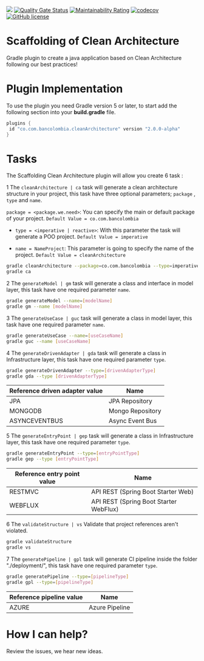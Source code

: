 ![](https://github.com/bancolombia/scaffold-clean-architecture/workflows/gradle-actions/badge.svg)
[![Quality Gate Status](https://sonarcloud.io/api/project_badges/measure?project=bancolombia_scaffold-clean-architecture&metric=alert_status)](https://sonarcloud.io/dashboard?id=bancolombia_scaffold-clean-architecture)
[![Maintainability Rating](https://sonarcloud.io/api/project_badges/measure?project=bancolombia_scaffold-clean-architecture&metric=sqale_rating)](https://sonarcloud.io/dashboard?id=bancolombia_scaffold-clean-architecture)
[![codecov](https://codecov.io/gh/bancolombia/scaffold-clean-architecture/branch/master/graph/badge.svg)](https://codecov.io/gh/bancolombia/scaffold-clean-architecture)
[![GitHub license](https://img.shields.io/github/license/Naereen/StrapDown.js.svg)](https://github.com/bancolombia/scaffold-clean-architecture/blob/master/LICENSE)
# Scaffolding of Clean Architecture
Gradle plugin to create a java application based on Clean Architecture following our best practices!


Plugin Implementation  
===================
To use the plugin you need Gradle version 5 or later, to start add the following section into your 
**build.gradle** file.

```groovy
plugins {
 id "co.com.bancolombia.cleanArchitecture" version "2.0.0-alpha"
}
```



Tasks
=====
The Scaffolding Clean Architecture plugin will allow you create 6 task  :

1 The ```cleanArchitecture | ca``` task will generate a clean architecture structure in your project, this task have three optional parameters; ```package``` , ```type``` and ```name```.

 ```package = <package.we.need>```: You can specify the main or default package of your project. ```Default Value = co.com.bancolombia```

- ```type = <imperative | reactive>```: With this parameter the task will generate a POO project. ```Default Value = imperative```

-  ```name = NameProject```: This parameter is going to specify the name of the project. ```Default Value = cleanArchitecture```


```sh
gradle cleanArchitecture --package=co.com.bancolombia --type=imperative --name=NameProject
gradle ca 
```

2 The ```generateModel | gm``` task will generate a class and interface in model layer, this task have one required parameter ```name```.
```sh
gradle generateModel --name=[modelName]
gradle gm --name [modelName]
```
3 The ```generateUseCase | guc``` task will generate a class in model layer, this task have one required parameter ```name```.
```sh
gradle generateUseCase --name=[useCaseName]
gradle guc --name [useCaseName]
 ```
4 The ```generateDrivenAdapter | gda``` task will generate a class in Infrastructure layer, this task have one required parameter ```type```.
```sh
gradle generateDrivenAdapter --type=[drivenAdapterType]
gradle gda --type [drivenAdapterType]
 ```

|      Reference driven adapter value        | Name       |
| ------------------ | ------------ |
| JPA|JPA Repository |
| MONGODB|Mongo Repository |
| ASYNCEVENTBUS|Async Event Bus |

5 The ```generateEntryPoint | gep``` task will generate a class in Infrastructure layer, this task have one required parameter ```type```.
```sh
gradle generateEntryPoint --type=[entryPointType]
gradle gep --type [entryPointType]
 ```
|      Reference entry point value      | Name       |
| ------------------ | ------------ |
| RESTMVC|API REST (Spring Boot Starter Web) |
| WEBFLUX|API REST (Spring Boot Starter WebFlux) |



6 The ```validateStructure | vs``` Validate that project references aren't violated.
```sh
gradle validateStructure  
gradle vs
```

7 The ```generatePipeline | gpl``` task will generate CI pipeline inside the folder "./deployment/", this task have one required parameter ```type```.
```sh
gradle generatePipeline --type=[pipelineType]
gradle gpl --type=[pipelineType]
````
|      Reference pipeline value      | Name       |
| ------------------ | ------------ |
| AZURE|Azure Pipeline |


How I can help?
=============
Review the issues, we hear new ideas.

